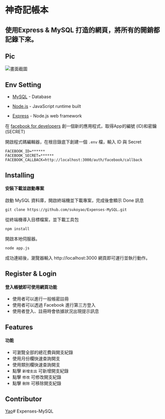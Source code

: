 # 神奇記帳本


 ## 使用Express & MySQL 打造的網頁，將所有的開銷都記錄下來。

 ## Pic

 ![畫面截圖](https://imgur.com/4gQ0Wkr.jpg)

 ## Env Setting

 - [MySQL](https://downloads.mysql.com/archives/) - Database

 * [Node.js](https://nodejs.org/en/) - JavaScript runtime built

 - [Express](https://expressjs.com/zh-tw/starter/installing.html) - Node.js web framework

 在 [facebook for developers](https://developers.facebook.com/) 創一個新的應用程式，取得App的編號 (ID)和密鑰 (SECRET)

 開啟程式碼編輯器，在根目錄底下創建一個 `.env` 檔，輸入 ID 與 Secret

 ```
FACEBOOK_ID=******
FACEBOOK_SECRET=******
FACEBOOK_CALLBACK=http://localhost:3000/auth/facebook/callback
```

 ## Installing

 #### 安裝下載並啟動專案

 啟動 MySQL 資料庫，開啟終端機並下載專案，完成後會顯示 Done 訊息

 ```
git clone https://github.com/sukoyao/Expenses-MySQL.git
```

 從終端機導入目標檔案，並下載工具包

 ```
npm install
```

 開啟本地伺服器。

 ```
node app.js
```

 成功連結後，瀏覽器輸入 http://localhost:3000
網頁即可運行並執行動作。

 ## Register & Login

 #### 登入帳號即可使用網頁功能

- 使用者可以進行一般帳密註冊
- 使用者可以透過 Facebook 進行第三方登入
- 使用者登入、註冊時會依據狀況出現提示訊息

 ## Features

 #### 功能

- 可瀏覽全部的總花費與開支紀錄
- 使用月份欄快速查詢開支
- 使用類別欄快速查詢開支
- 點擊 `新增支出` 可新增開支紀錄
- 點擊 `修改` 可修改開支紀錄
- 點擊 `刪除` 可移除開支紀錄

 ## Contributor

 [Yao](https://github.com/sukoyao)# Expenses-MySQL
